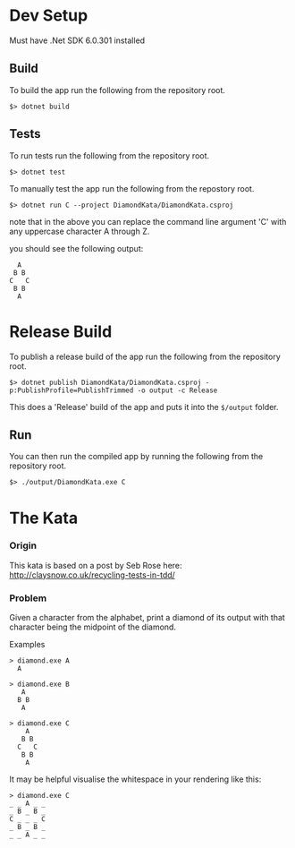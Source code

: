 # Dev Setup
Must have .Net SDK 6.0.301 installed

## Build

To build the app run the following from the repository root.

```
$> dotnet build
``` 

## Tests

To run tests run the following from the repository root.

```
$> dotnet test
```

To manually test the app run the following from the repostory root.

```
$> dotnet run C --project DiamondKata/DiamondKata.csproj
```

note that in the above you can replace the command line argument 'C' with any uppercase character A through Z.

you should see the following output:

```
  A
 B B
C   C
 B B
  A
```

# Release Build

To publish a release build of the app run the following from the repository root.

```
$> dotnet publish DiamondKata/DiamondKata.csproj -p:PublishProfile=PublishTrimmed -o output -c Release
```

This does a 'Release' build of the app and puts it into the `$/output` folder.

## Run

You can then run the compiled app by running the following from the repository root.

```
$> ./output/DiamondKata.exe C
```

# The Kata
### Origin

This kata is based on a post by Seb Rose here: http://claysnow.co.uk/recycling-tests-in-tdd/

### Problem

Given a character from the alphabet, print a diamond of its output with that character being the midpoint of the diamond.

Examples

    > diamond.exe A
      A

    > diamond.exe B
       A
      B B
       A

    > diamond.exe C
        A
       B B
      C   C
       B B
        A

It may be helpful visualise the whitespace in your rendering like this:

    > diamond.exe C
    _ _ A _ _
    _ B _ B _
    C _ _ _ C
    _ B _ B _
    _ _ A _ _
